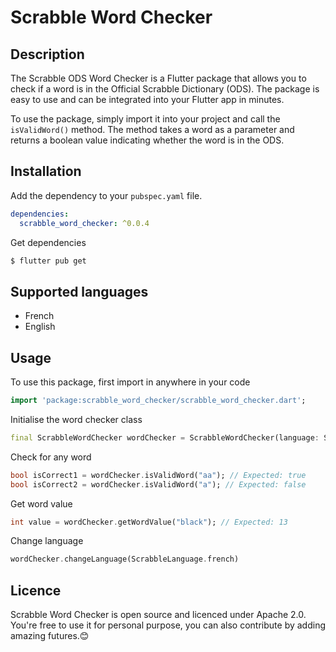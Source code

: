 # Scrabble Word Checker

## Description
  The Scrabble ODS Word Checker is a Flutter package that allows you to check if a word is in the Official Scrabble Dictionary (ODS). The package is easy to use and can be integrated into your Flutter app in minutes.

  To use the package, simply import it into your project and call the `isValidWord()`  method. The method takes a word as a parameter and returns a boolean value indicating whether the word is in the ODS.

## Installation
Add the dependency to your `pubspec.yaml` file.

```yaml
dependencies:
  scrabble_word_checker: ^0.0.4
```

Get dependencies
```bash
$ flutter pub get
```

## Supported languages
<ul>
  <li>French</li>
  <li>English</li>
</ul>

## Usage
To use this package, first import in anywhere in your code

```dart
import 'package:scrabble_word_checker/scrabble_word_checker.dart';
```

Initialise the word checker class
```dart
final ScrabbleWordChecker wordChecker = ScrabbleWordChecker(language: ScrabbleLanguage.english);
```

Check for any word
```dart
bool isCorrect1 = wordChecker.isValidWord("aa"); // Expected: true
bool isCorrect2 = wordChecker.isValidWord("a"); // Expected: false
```

Get word value

```dart
int value = wordChecker.getWordValue("black"); // Expected: 13
```

Change language
```dart
wordChecker.changeLanguage(ScrabbleLanguage.french)
```
## Licence
Scrabble Word Checker is open source and licenced under Apache 2.0.
You're free to use it for personal purpose, you can also contribute by adding amazing futures.😊
